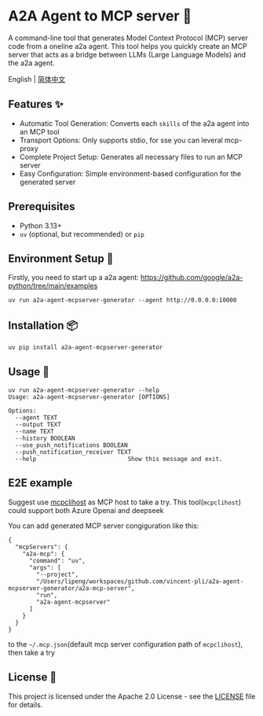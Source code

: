 # A2A Agent to MCP server 🤖

A command-line tool that generates Model Context Protocol (MCP) server code from a oneline a2a agent. This tool helps you quickly create an MCP server that acts as a bridge between LLMs (Large Language Models) and the a2a agent.

English | [简体中文](./README-zh.md)

## Features ✨

- Automatic Tool Generation: Converts each `skills` of the a2a agent into an MCP tool
- Transport Options: Only supports stdio, for sse you can leveral mcp-proxy
- Complete Project Setup: Generates all necessary files to run an MCP server
- Easy Configuration: Simple environment-based configuration for the generated server

## Prerequisites

- Python 3.13+
- `uv` (optional, but recommended) or `pip`

## Environment Setup 🔧
Firstly, you need to start up a a2a agent:
https://github.com/google/a2a-python/tree/main/examples

```
uv run a2a-agent-mcpserver-generator --agent http://0.0.0.0:10000
```

## Installation 📦

```bash
uv pip install a2a-agent-mcpserver-generator
```

## Usage 🚀
```
uv run a2a-agent-mcpserver-generator --help
Usage: a2a-agent-mcpserver-generator [OPTIONS]

Options:
  --agent TEXT
  --output TEXT
  --name TEXT
  --history BOOLEAN
  --use_push_notifications BOOLEAN
  --push_notification_receiver TEXT
  --help                          Show this message and exit.
```

## E2E example

Suggest use [mcpclihost](https://github.com/vincent-pli/mcp-cli-host) as MCP host to take a try.
This tool(`mcpclihost`) could support both Azure Openai and deepseek

You can add generated MCP server congiguration like this:
```
{
  "mcpServers": {
    "a2a-mcp": {
      "command": "uv",
      "args": [
        "--project",
        "/Users/lipeng/workspaces/github.com/vincent-pli/a2a-agent-mcpserver-generator/a2a-mcp-server",
        "run",
        "a2a-agent-mcpserver"
      ]
    }
  }
}
```
to the `~/.mcp.json`(default mcp server configuration path of `mcpclihost`), then take a try


## License 📄

This project is licensed under the Apache 2.0 License - see the [LICENSE](LICENSE) file for details.
